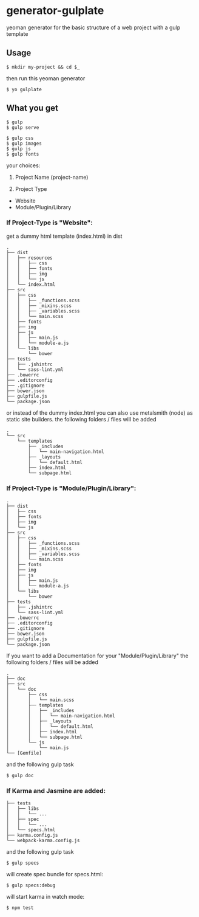 generator-gulplate
=========

yeoman generator for the basic structure of a web project with a gulp template

## Usage

```
$ mkdir my-project && cd $_
```

then run this yeoman generator

```
$ yo gulplate
```

## What you get

```
$ gulp
$ gulp serve
```

```
$ gulp css
$ gulp images
$ gulp js
$ gulp fonts
```

your choices:

1. Project Name (project-name)

2. Project Type
  - Website
  - Module/Plugin/Library

### If Project-Type is "Website":

get a dummy html template (index.html) in dist

```
.
├── dist
│   ├── resources
│   │   ├── css
│   │   ├── fonts
│   │   ├── img
│   │   └── js
│   └── index.html
├── src
│   ├── css
│   │   ├── _functions.scss
│   │   ├── _mixins.scss
│   │   ├── _variables.scss
│   │   └── main.scss
│   ├── fonts
│   ├── img
│   ├── js
│   │   ├── main.js
│   │   └── module-a.js
│   └── libs
│       └── bower
├── tests
│   ├── .jshintrc
│   └── sass-lint.yml
├── .bowerrc
├── .editorconfig
├── .gitignore
├── bower.json
├── gulpfile.js
└── package.json
```

or instead of the dummy index.html you can also use metalsmith (node) as static site builders.
the following folders / files will be added

```
.
└── src
    └── templates
        ├── _includes
        │   └── main-navigation.html
        ├── _layouts
        │   └── default.html
        ├── index.html
        └── subpage.html
```

### If Project-Type is "Module/Plugin/Library":

```
.
├── dist
│   ├── css
│   ├── fonts
│   ├── img
│   └── js
├── src
│   ├── css
│   │   ├── _functions.scss
│   │   ├── _mixins.scss
│   │   ├── _variables.scss
│   │   └── main.scss
│   ├── fonts
│   ├── img
│   ├── js
│   │   ├── main.js
│   │   └── module-a.js
│   └── libs
│       └── bower
├── tests
│   ├── .jshintrc
│   └── sass-lint.yml
├── .bowerrc
├── .editorconfig
├── .gitignore
├── bower.json
├── gulpfile.js
└── package.json
```

If you want to add a Documentation for your "Module/Plugin/Library"
the following folders / files will be added

```
.
├── doc
├── src
│   └── doc
│       ├── css
│       │   └── main.scss
│       ├── templates
│       │   ├── _includes
│       │   │   └── main-navigation.html
│       │   ├── _layouts
│       │   │   └── default.html
│       │   ├── index.html
│       │   └── subpage.html
│       └── js
│           └── main.js
└── [Gemfile]
```

and the following gulp task

```
$ gulp doc
```

### If Karma and Jasmine are added:

```
├── tests
│   ├── libs
│   │   └── ...
│   ├── spec
│   │   └── ...
│   └── specs.html
├── karma.config.js
└── webpack-karma.config.js
```

and the following gulp task

```
$ gulp specs
```

will create spec bundle for specs.html:
```
$ gulp specs:debug
```

will start karma in watch mode:

```
$ npm test
```
